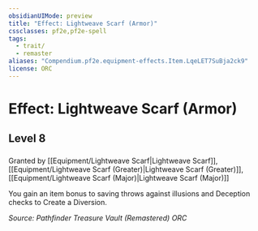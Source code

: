 ```yaml
---
obsidianUIMode: preview
title: "Effect: Lightweave Scarf (Armor)"
cssclasses: pf2e,pf2e-spell
tags:
  - trait/
  - remaster
aliases: "Compendium.pf2e.equipment-effects.Item.LqeLET7SuBja2ck9"
license: ORC
---
```

# Effect: Lightweave Scarf (Armor)
## Level 8
### 






Granted by [[Equipment/Lightweave Scarf|Lightweave Scarf]], [[Equipment/Lightweave Scarf (Greater)|Lightweave Scarf (Greater)]], [[Equipment/Lightweave Scarf (Major)|Lightweave Scarf (Major)]]

You gain an item bonus to saving throws against illusions and Deception checks to Create a Diversion.

*Source: Pathfinder Treasure Vault (Remastered)*
*ORC*
